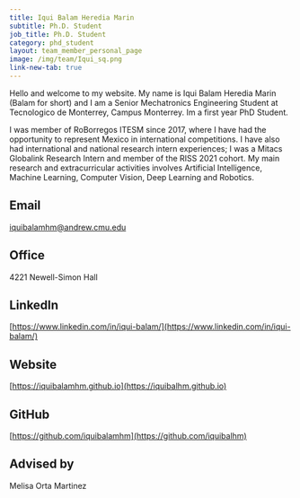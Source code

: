 ```yaml
---
title: Iqui Balam Heredia Marin
subtitle: Ph.D. Student
job_title: Ph.D. Student
category: phd_student
layout: team_member_personal_page
image: /img/team/Iqui_sq.png
link-new-tab: true
---
```


Hello and welcome to my website. My name is Iqui Balam Heredia Marin (Balam for short) and I am a Senior Mechatronics Engineering Student at Tecnologico de Monterrey, Campus Monterrey. Im a first year PhD Student.

I was member of RoBorregos ITESM since 2017, where I have had the opportunity to represent Mexico in international competitions. I have also had international and national research intern experiences; I was a Mitacs Globalink Research Intern and member of the RISS 2021 cohort. My main research and extracurricular activities involves Artificial Intelligence, Machine Learning, Computer Vision, Deep Learning and Robotics.



## Email ## 
iquibalamhm@andrew.cmu.edu

## Office ##
4221 Newell-Simon Hall

## LinkedIn ##
[https://www.linkedin.com/in/iqui-balam/](https://www.linkedin.com/in/iqui-balam/)

## Website ##
[https://iquibalamhm.github.io](https://iquibalhm.github.io)

## GitHub ##
[https://github.com/iquibalamhm](https://github.com/iquibalhm)

## Advised by ##
Melisa Orta Martinez